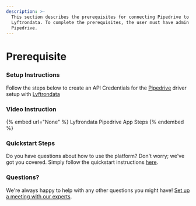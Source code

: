 ```yaml
---
description: >-
  This section describes the prerequisites for connecting Pipedrive to
  Lyftrondata. To complete the prerequisites, the user must have admin access to
  Pipedrive.
---
```


# Prerequisite

<mark style="color:blue;"></mark>

### Setup Instructions

Follow the steps below to create an API Credentials for the [Pipedrive](None) driver setup with [Lyftrondata](https://www.lyftrondata.com)

### Video Instruction

{% embed url="None" %}
Lyftrondata Pipedrive App Steps
{% endembed %}

### Quickstart Steps

Do you have questions about how to use the platform? Don't worry; we've got you covered. Simply follow the quickstart instructions [here](README.md).

### Questions? <a href="#questions" id="questions"></a>

We're always happy to help with any other questions you might have! [Set up a meeting with our experts](https://www.lyftrondata.com/book-a-meeting/).

